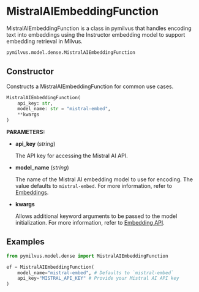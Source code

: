 # MistralAIEmbeddingFunction

MistralAIEmbeddingFunction is a class in pymilvus that handles encoding text into embeddings using the Instructor embedding model to support embedding retrieval in Milvus.

```python
pymilvus.model.dense.MistralAIEmbeddingFunction
```

## Constructor

Constructs a MistralAIEmbeddingFunction for common use cases.

```python
MistralAIEmbeddingFunction(
    api_key: str,
    model_name: str = "mistral-embed",
    **kwargs
)
```

**PARAMETERS:**

- **api_key** (*string*)
  
  The API key for accessing the Mistral AI API.

- **model_name** (*string*)
  
  The name of the Mistral AI embedding model to use for encoding. The value defaults to `mistral-embed`. For more information, refer to [Embeddings](https://docs.mistral.ai/capabilities/embeddings/).

- **kwargs**
  
  Allows additional keyword arguments to be passed to the model initialization. For more information, refer to [Embedding API](https://docs.mistral.ai/api/#tag/embeddings/operation/embeddings_v1_embeddings_post).

## Examples

```python
from pymilvus.model.dense import MistralAIEmbeddingFunction

ef = MistralAIEmbeddingFunction(
    model_name="mistral-embed", # Defaults to `mistral-embed`
    api_key="MISTRAL_API_KEY" # Provide your Mistral AI API key
)
```
